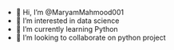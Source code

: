 - 👋 Hi, I’m @MaryamMahmood001
- 👀 I’m interested in data science 
- 🌱 I’m currently learning Python
- 💞️ I’m looking to collaborate on python project
<!-- - 📫 How to reach me  -->

<!---
MaryamMahmood001/MaryamMahmood001 is a ✨ special ✨ repository because its `README.md` (this file) appears on your GitHub profile.
You can click the Preview link to take a look at your changes.
--->
